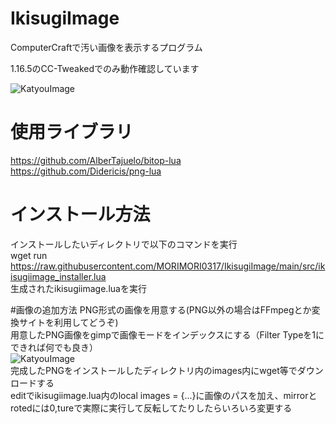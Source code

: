 # IkisugiImage

ComputerCraftで汚い画像を表示するプログラム

1.16.5のCC-Tweakedでのみ動作確認しています

![KatyouImage](https://pbs.twimg.com/media/E8xIOIGVoAEq24D?format=jpg&name=large)

# 使用ライブラリ

https://github.com/AlberTajuelo/bitop-lua  
https://github.com/Didericis/png-lua

# インストール方法
インストールしたいディレクトリで以下のコマンドを実行  
wget run https://raw.githubusercontent.com/MORIMORI0317/IkisugiImage/main/src/ikisugiimage_installer.lua  
生成されたikisugiimage.luaを実行

#画像の追加方法
PNG形式の画像を用意する(PNG以外の場合はFFmpegとか変換サイトを利用してどうぞ)  
用意したPNG画像をgimpで画像モードをインデックスにする（Filter Typeを1にできれば何でも良き）  
![KatyouImage](https://cdn.discordapp.com/attachments/523502209988821033/876596611936055356/2021-08-16_07h41_52.png)  
完成したPNGをインストールしたディレクトリ内のimages内にwget等でダウンロードする  
editでikisugiimage.lua内のlocal images = {...}に画像のパスを加え、mirrorとrotedには0,tureで実際に実行して反転してたりしたらいろいろ変更する

